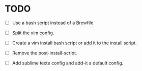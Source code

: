 # TODO

- [ ] Use a bash script instead of a Brewfile
- [ ] Split the vim config. 
- [ ] Create a vim install bash script or add it to the install script.
- [ ] Remove the post-install-script.
- [ ] Add sublime texte config and add-it a default config.

